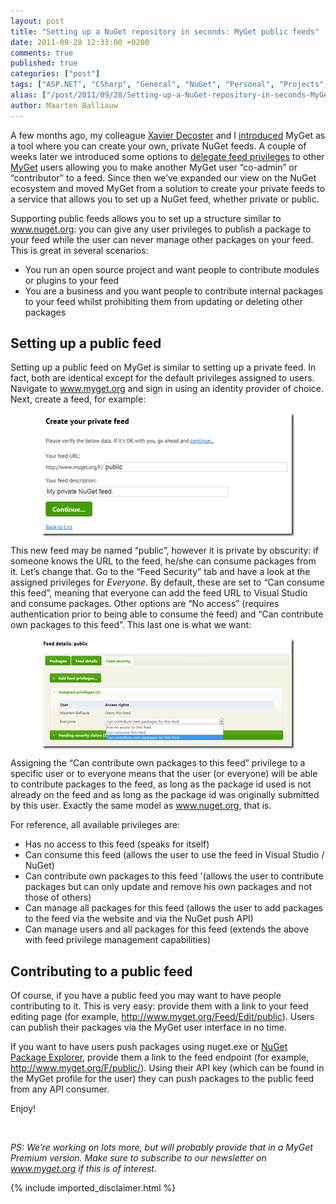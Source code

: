 ```yaml
---
layout: post
title: "Setting up a NuGet repository in seconds: MyGet public feeds"
date: 2011-09-28 12:33:00 +0200
comments: true
published: true
categories: ["post"]
tags: ["ASP.NET", "CSharp", "General", "NuGet", "Personal", "Projects", "Software", "Source control"]
alias: ["/post/2011/09/28/Setting-up-a-NuGet-repository-in-seconds-MyGet-public-feeds.aspx", "/post/2011/09/28/setting-up-a-nuget-repository-in-seconds-myget-public-feeds.aspx"]
author: Maarten Balliauw
---
```

<!-- {EAV_BLOG_VER:eb87d9403f2dec17} -->
<p>A few months ago, my colleague <a href="http://www.xavierdecoster.com" target="_blank">Xavier Decoster</a> and I <a href="/post/2011/05/31/Creating-your-own-private-NuGet-feed-myget.aspx" target="_blank">introduced</a> MyGet as a tool where you can create your own, private NuGet feeds. A couple of weeks later we introduced some options to <a href="/post/2011/06/29/Delegate-feed-privileges-to-other-users-on-MyGet.aspx" target="_blank">delegate feed privileges</a> to other <a href="http://www.myget.org" target="_blank">MyGet</a> users allowing you to make another MyGet user &ldquo;co-admin&rdquo; or &ldquo;contributor&rdquo; to a feed. Since then we&rsquo;ve expanded our view on the NuGet ecosystem and moved MyGet from a solution to create your private feeds to a service that allows you to set up a NuGet feed, whether private or public.</p>
<p>Supporting public feeds allows you to set up a structure similar to <a href="http://www.nuget.org">www.nuget.org</a>: you can give any user privileges to publish a package to your feed while the user can never manage other packages on your feed. This is great in several scenarios:</p>
<ul>
<li>You run an open source project and want people to contribute modules or plugins to your feed</li>
<li>You are a business and you want people to contribute internal packages to your feed whilst prohibiting them from updating or deleting other packages</li>
</ul>
<h2>Setting up a public feed</h2>
<p>Setting up a public feed on MyGet is similar to setting up a private feed. In fact, both are identical except for the default privileges assigned to users. Navigate to <a href="http://www.myget.org">www.myget.org</a> and sign in using an identity provider of choice. Next, create a feed, for example:</p>
<p><a href="/images/image_144.png"><img style="background-image: none; padding-left: 0px; padding-right: 0px; display: block; float: none; margin-left: auto; margin-right: auto; padding-top: 0px; border: 0px;" title="Create a MyGet NuGet feed and host your own NuGet packages" src="/images/image_thumb_112.png" border="0" alt="Create a MyGet NuGet feed and host your own NuGet packages" width="404" height="197" /></a></p>
<p>This new feed may be named &ldquo;public&rdquo;, however it is private by obscurity: if someone knows the URL to the feed, he/she can consume packages from it. Let&rsquo;s change that. Go to the &ldquo;Feed Security&rdquo; tab and have a look at the assigned privileges for <em>Everyone</em>. By default, these are set to &ldquo;Can consume this feed&rdquo;, meaning that everyone can add the feed URL to Visual Studio and consume packages. Other options are &ldquo;No access&rdquo; (requires authentication prior to being able to consume the feed) and &ldquo;Can contribute own packages to this feed&rdquo;. This last one is what we want:</p>
<p><a href="/images/image_145.png"><img style="background-image: none; padding-left: 0px; padding-right: 0px; display: block; float: none; margin-left: auto; margin-right: auto; padding-top: 0px; border: 0px;" title="Setting up a NuGet feed" src="/images/image_thumb_113.png" border="0" alt="Setting up a NuGet feed" width="404" height="176" /></a></p>
<p>Assigning the &ldquo;Can contribute own packages to this feed&rdquo; privilege to a specific user or to everyone means that the user (or everyone) will be able to contribute packages to the feed, as long as the package id used is not already on the feed and as long as the package id was originally submitted by this user. Exactly the same model as <a href="http://www.nuget.org">www.nuget.org</a>, that is.</p>
<p>For reference, all available privileges are:</p>
<ul>
<li>Has no access to this feed (speaks for itself) </li>
<li>Can consume this feed (allows the user to use the feed in Visual Studio / NuGet) </li>
<li>Can contribute own packages to this feed '(allows the user to contribute packages but can only update and remove his own packages and not those of others)</li>
<li>Can manage all packages for this feed (allows the user to add packages to the feed via the website and via the NuGet push API) </li>
<li>Can manage users and all packages for this feed (extends the above with feed privilege management capabilities)</li>
</ul>
<h2>Contributing to a public feed</h2>
<p>Of course, if you have a public feed you may want to have people contributing to it. This is very easy: provide them with a link to your feed editing page (for example, <a title="http://www.myget.org/Feed/Edit/public" href="http://www.myget.org/Feed/Edit/public">http://www.myget.org/Feed/Edit/public</a>). Users can publish their packages via the MyGet user interface in no time.</p>
<p>If you want to have users push packages using nuget.exe or <a href="http://npe.codeplex.com" target="_blank">NuGet Package Explorer</a>, provide them a link to the feed endpoint (for example, <a href="http://www.myget.org/F/public/">http://www.myget.org/F/public/</a>). Using their API key (which can be found in the MyGet profile for the user) they can push packages to the public feed from any API consumer.</p>
<p>Enjoy!</p>
<p>&nbsp;</p>
<p><em>PS: We&rsquo;re working on lots more, but will probably provide that in a MyGet Premium version. Make sure to subscribe to our newsletter on </em><a href="http://www.myget.org"><em>www.myget.org</em></a><em> if this is of interest.</em></p>

{% include imported_disclaimer.html %}

